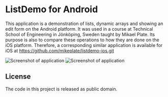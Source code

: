 # ListDemo for Android

This application is a demonstration of lists, dynamic arrays and showing an edit form on the Android
platform. It was used in a course at Technical School of Engineering in Jönköping, Sweden taught by
Mikael Plate. Its purpose is also to compare these operations to how they are done on the iOS
platform.  Therefore, a corresponding similar application is available for iOS at
https://github.com/mikeplate/listdemo-ios.git

![Screenshot of application](http://mobileapplab.se/images/listdemo-android.png)
![Screenshot of application](http://mobileapplab.se/images/listdemo-android-2.png)

## License

The code in this project is released as public domain.

